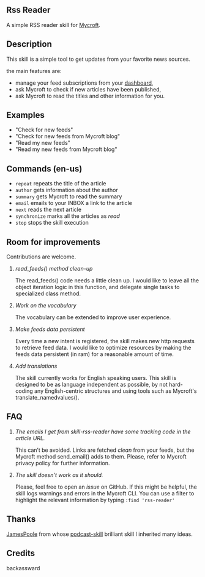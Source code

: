 ## Rss Reader
A simple RSS reader skill for [Mycroft](https://mycroft.ai/).

## Description
This skill is a simple tool to get updates from your favorite news sources.

the main features are: 
* manage your feed subscriptions from your [dashboard](https://home.mycroft.ai/), 
* ask Mycroft to check if new articles have been published, 
* ask Mycroft to read the titles and other information for you.

## Examples
 - "Check for new feeds"
 - "Check for new feeds from Mycroft blog"
 - "Read my new feeds"
 - "Read my new feeds from Mycroft blog"

## Commands (en-us)
* `repeat` repeats the title of the article
* `author` gets information about the author
* `summary` gets Mycroft to read the summary
* `email` emails to your INBOX a link to the article
* `next` reads the next article
* `synchronize` marks all the articles as _read_
* `stop` stops the skill execution

## Room for improvements
Contributions are welcome.

1. _read_feeds() method clean-up_

   The read_feeds() code needs a little clean up.
   I would like to leave all the object iteration logic in this function, and delegate single tasks to specialized class method.

2. _Work on the vocabulary_

   The vocabulary can be extended to improve user experience.
    
3. _Make feeds data persistent_

   Every time a new intent is registered, the skill makes new http requests to retrieve feed data. 
   I would like to optimize resources by making the feeds data persistent (in ram) for a reasonable amount of time.
   
4. _Add translations_   

   The skill currently works for English speaking users.
   This skill is designed to be as language independent as possible, by not hard-coding any English-centric structures and using tools such as Mycroft's translate_namedvalues().
     
## FAQ
1. _The emails I get from skill-rss-reader have some tracking code in the article URL._

   This can’t be avoided. Links are fetched _clean_ from your feeds, but the Mycroft method send_email() adds to them. Please, refer to Mycroft privacy policy for further information.

2. _The skill doesn’t work as it should._

   Please, feel free to open an _issue_ on GitHub. If this might be helpful, the skill logs warnings and errors in the Mycroft CLI. You can use a filter to highlight the relevant information by typing `:find 'rss-reader'`

## Thanks
[JamesPoole](https://github.com/JamesPoole/) from whose [podcast-skill](https://github.com/JamesPoole/podcast-skill) brilliant skill I inherited many ideas. 

## Credits
backassward


